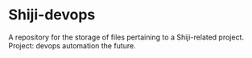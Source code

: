 # Shiji-devops
A repository for the storage of files pertaining to a Shiji-related project. Project: devops automation the future.
